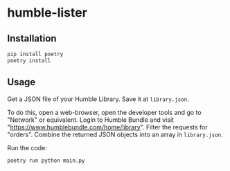 # humble-lister

## Installation

```bash
pip install poetry
poetry install
```

## Usage

Get a JSON file of your Humble Library. Save it at `library.json`.

To do this, open a web-browser, open the developer tools and go to "Network" or equivalent.
Login to Humble Bundle and visit "https://www.humblebundle.com/home/library".
Filter the requests for "orders". Combine the returned JSON objects into an array in `library.json`.

Run the code:

```bash
poetry run python main.py
```
